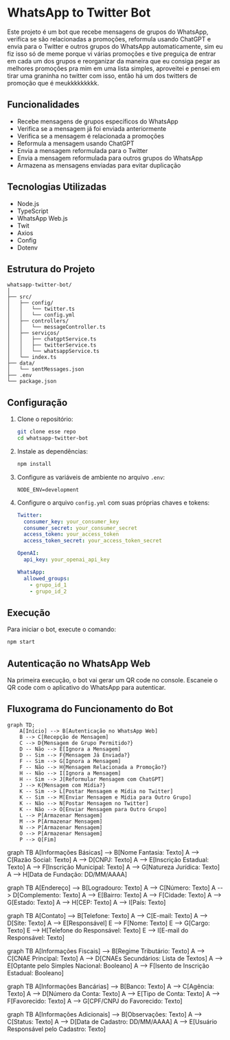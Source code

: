 
# WhatsApp to Twitter Bot

Este projeto é um bot que recebe mensagens de grupos do WhatsApp, verifica se são relacionadas a promoções, reformula usando ChatGPT e envia para o Twitter e outros grupos do WhatsApp automaticamente, sim eu fiz isso só de meme porque vi várias promoções e tive preguiça de entrar em cada um dos grupos e reorganizar da maneira que eu consiga pegar as melhores promoções pra mim em uma lista simples, aproveitei e pensei em tirar uma graninha no twitter com isso, então há um dos twitters de promoção que é meukkkkkkkkk.

## Funcionalidades

- Recebe mensagens de grupos específicos do WhatsApp
- Verifica se a mensagem já foi enviada anteriormente
- Verifica se a mensagem é relacionada a promoções
- Reformula a mensagem usando ChatGPT
- Envia a mensagem reformulada para o Twitter
- Envia a mensagem reformulada para outros grupos do WhatsApp
- Armazena as mensagens enviadas para evitar duplicação

## Tecnologias Utilizadas

- Node.js
- TypeScript
- WhatsApp Web.js
- Twit
- Axios
- Config
- Dotenv

## Estrutura do Projeto

```
whatsapp-twitter-bot/
│
├── src/
│   ├── config/
│   │   └── twitter.ts
│   │   └── config.yml
│   ├── controllers/
│   │   └── messageController.ts
│   ├── serviços/
│   │   ├── chatgptService.ts
│   │   ├── twitterService.ts
│   │   └── whatsappService.ts
│   └── index.ts
├── data/
│   └── sentMessages.json
├── .env
└── package.json
```

## Configuração

1. Clone o repositório:
   ```sh
   git clone esse repo
   cd whatsapp-twitter-bot
   ```

2. Instale as dependências:
   ```sh
   npm install
   ```

3. Configure as variáveis de ambiente no arquivo `.env`:
   ```env
   NODE_ENV=development
   ```

4. Configure o arquivo `config.yml` com suas próprias chaves e tokens:
   ```yaml
   Twitter:
     consumer_key: your_consumer_key
     consumer_secret: your_consumer_secret
     access_token: your_access_token
     access_token_secret: your_access_token_secret

   OpenAI:
     api_key: your_openai_api_key

   WhatsApp:
     allowed_groups:
       - grupo_id_1
       - grupo_id_2
   ```

## Execução

Para iniciar o bot, execute o comando:
```sh
npm start
```

## Autenticação no WhatsApp Web

Na primeira execução, o bot vai gerar um QR code no console. Escaneie o QR code com o aplicativo do WhatsApp para autenticar.

## Fluxograma do Funcionamento do Bot

```mermaid
graph TD;
    A[Início] --> B[Autenticação no WhatsApp Web]
    B --> C[Recepção de Mensagem]
    C --> D{Mensagem de Grupo Permitido?}
    D -- Não --> E[Ignora a Mensagem]
    D -- Sim --> F{Mensagem Já Enviada?}
    F -- Sim --> G[Ignora a Mensagem]
    F -- Não --> H{Mensagem Relacionada a Promoção?}
    H -- Não --> I[Ignora a Mensagem]
    H -- Sim --> J[Reformular Mensagem com ChatGPT]
    J --> K{Mensagem com Mídia?}
    K -- Sim --> L[Postar Mensagem e Mídia no Twitter]
    K -- Sim --> M[Enviar Mensagem e Mídia para Outro Grupo]
    K -- Não --> N[Postar Mensagem no Twitter]
    K -- Não --> O[Enviar Mensagem para Outro Grupo]
    L --> P[Armazenar Mensagem]
    M --> P[Armazenar Mensagem]
    N --> P[Armazenar Mensagem]
    O --> P[Armazenar Mensagem]
    P --> Q[Fim]
```



graph TB
    A[Informações Básicas] --> B[Nome Fantasia: Texto]
    A --> C[Razão Social: Texto]
    A --> D[CNPJ: Texto]
    A --> E[Inscrição Estadual: Texto]
    A --> F[Inscrição Municipal: Texto]
    A --> G[Natureza Jurídica: Texto]
    A --> H[Data de Fundação: DD/MM/AAAA]


graph TB
    A[Endereço] --> B[Logradouro: Texto]
    A --> C[Número: Texto]
    A --> D[Complemento: Texto]
    A --> E[Bairro: Texto]
    A --> F[Cidade: Texto]
    A --> G[Estado: Texto]
    A --> H[CEP: Texto]
    A --> I[País: Texto]


graph TB
    A[Contato] --> B[Telefone: Texto]
    A --> C[E-mail: Texto]
    A --> D[Site: Texto]
    A --> E[Responsável]
    E --> F[Nome: Texto]
    E --> G[Cargo: Texto]
    E --> H[Telefone do Responsável: Texto]
    E --> I[E-mail do Responsável: Texto]


graph TB
    A[Informações Fiscais] --> B[Regime Tributário: Texto]
    A --> C[CNAE Principal: Texto]
    A --> D[CNAEs Secundários: Lista de Textos]
    A --> E[Optante pelo Simples Nacional: Booleano]
    A --> F[Isento de Inscrição Estadual: Booleano]


graph TB
    A[Informações Bancárias] --> B[Banco: Texto]
    A --> C[Agência: Texto]
    A --> D[Número da Conta: Texto]
    A --> E[Tipo de Conta: Texto]
    A --> F[Favorecido: Texto]
    A --> G[CPF/CNPJ do Favorecido: Texto]


graph TB
    A[Informações Adicionais] --> B[Observações: Texto]
    A --> C[Status: Texto]
    A --> D[Data de Cadastro: DD/MM/AAAA]
    A --> E[Usuário Responsável pelo Cadastro: Texto]
